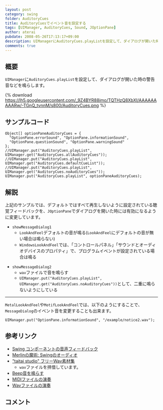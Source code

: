 ```yaml
---
layout: post
category: swing
folder: AuditoryCues
title: AuditoryCuesでイベント音を設定する
tags: [UIManager, AuditoryCues, Sound, JOptionPane]
author: aterai
pubdate: 2008-05-26T17:13:17+09:00
description: UIManagerにAuditoryCues.playListを設定して、ダイアログが開いた時の警告音などを鳴らします。
comments: true
---
```

## 概要
`UIManager`に`AuditoryCues.playList`を設定して、ダイアログが開いた時の警告音などを鳴らします。

{% download https://lh5.googleusercontent.com/_9Z4BYR88imo/TQTHzQ8XbXI/AAAAAAAAARw/-TGnQ_tvnnM/s800/AuditoryCues.png %}

## サンプルコード
<pre class="prettyprint"><code>Object[] optionPaneAuditoryCues = {
  "OptionPane.errorSound", "OptionPane.informationSound",
  "OptionPane.questionSound", "OptionPane.warningSound"
};
//UIManager.put("AuditoryCues.playList", UIManager.get("AuditoryCues.allAuditoryCues"));
//UIManager.put("AuditoryCues.playList", UIManager.get("AuditoryCues.defaultCueList"));
//UIManager.put("AuditoryCues.playList", UIManager.get("AuditoryCues.noAuditoryCues"));
UIManager.put("AuditoryCues.playList", optionPaneAuditoryCues);
</code></pre>

## 解説
上記のサンプルでは、デフォルトではすべて再生しないように設定されている聴覚フィードバックを、`JOptionPane`でダイアログを開いた時には有効になるように変更しています。

- `showMessageDialog1`
    - `LookAndFeel`デフォルトの音が鳴る(`LookAndFeel`にデフォルトの音が無い場合は鳴らない)
    - `WindowsLookAndFeel`では、「コントロールパネル」「サウンドとオーディオデバイスのプロパティ」で、プログラムイベントが設定されている場合は鳴る

<!-- dummy comment line for breaking list -->

- `showMessageDialog2`
    - `wav`ファイルで音を鳴らす
    - `UIManager.put("AuditoryCues.playList", UIManager.get("AuditoryCues.noAuditoryCues"))`として、二重に鳴らないようにしている

<!-- dummy comment line for breaking list -->

- - - -
`MetalLookAndFeel`や`MotifLookAndFeel`では、以下のようにすることで、`MessageDialog`のイベント音を変更することも出来ます。

<pre class="prettyprint"><code>UIManager.put("OptionPane.informationSound", "/example/notice2.wav");
</code></pre>

## 参考リンク
- [Swing コンポーネントの音声フィードバック](http://docs.oracle.com/javase/jp/6/technotes/guides/swing/SwingChanges.html#Miscellaneous)
- [Merlinの魔術: Swingのオーディオ](http://www.ibm.com/developerworks/jp/java/library/j-mer0730/)
- ["taitai studio" フリーWav素材集](http://www.taitaistudio.com/wav/)
    - `wav`ファイルを拝借しています。
- [Beep音を鳴らす](http://ateraimemo.com/Swing/Beep.html)
- [MIDIファイルの演奏](http://ateraimemo.com/Swing/MidiSystem.html)
- [Wavファイルの演奏](http://ateraimemo.com/Swing/Sound.html)

<!-- dummy comment line for breaking list -->

## コメント
